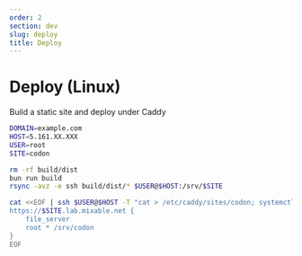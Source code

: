 ```yaml
---
order: 2
section: dev
slug: deploy
title: Deploy
---
```


# Deploy (Linux)

Build a static site and deploy under Caddy

```bash
DOMAIN=example.com
HOST=5.161.XX.XXX
USER=root
SITE=codon

rm -rf build/dist
bun run build
rsync -avz -e ssh build/dist/* $USER@$HOST:/srv/$SITE

cat <<EOF | ssh $USER@$HOST -T "cat > /etc/caddy/sites/codon; systemctl reload caddy"
https://$SITE.lab.mixable.net {
	file_server
	root * /srv/codon
}
EOF
```
